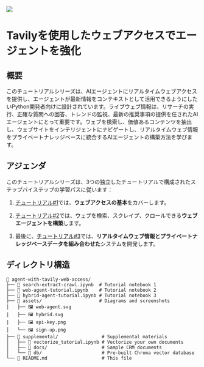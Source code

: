 ![](https://europe-west1-atp-views-tracker.cloudfunctions.net/working-analytics?notebook=tutorials--agent-with-tavily-web-access--readme)

# Tavilyを使用したウェブアクセスでエージェントを強化


## 概要

このチュートリアルシリーズは、AIエージェントにリアルタイムウェブアクセスを提供し、エージェントが最新情報をコンテキストとして活用できるようにしたいPython開発者向けに設計されています。ライブウェブ情報は、リサーチの実行、正確な質問への回答、トレンドの監視、最新の推奨事項の提供を任されたAIエージェントにとって重要です。ウェブを検索し、価値あるコンテンツを抽出し、ウェブサイトをインテリジェントにナビゲートし、リアルタイムウェブ情報をプライベートナレッジベースに統合するAIエージェントの構築方法を学びます。 

## アジェンダ

このチュートリアルシリーズは、3つの独立したチュートリアルで構成されたステップバイステップの学習パスに従います：
1. [チュートリアル#1](./search-extract-crawl.ipynb)では、**ウェブアクセスの基本**をカバーします。

2. [チュートリアル#2](./web-agent-tutorial.ipynb)では、ウェブを検索、スクレイプ、クロールできる**ウェブエージェントを構築**します。

3. 最後に、[チュートリアル#3](./hybrid-agent-tutorial.ipynb)では、**リアルタイムウェブ情報とプライベートナレッジベースデータを組み合わせた**システムを開発します。


## ディレクトリ構造

```
📁 agent-with-tavily-web-access/
├── 📓 search-extract-crawl.ipynb  # Tutorial notebook 1
├── 📓 web-agent-tutorial.ipynb    # Tutorial notebook 2
├── 📓 hybrid-agent-tutorial.ipynb # Tutorial notebook 3
├── 📁 assets/                     # Diagrams and screenshots
│   ├── 🖼️ web-agent.svg
|   ├── 🖼️ hybrid.svg
|   ├── 🖼️ api-key.png
│   └── 🖼️ sign-up.png
├── 📁 supplemental/                # Supplemental materials
│   ├── 📓 vectorize_tutorial.ipynb # Vectorize your own documents
│   ├── 📁 docs/                    # Sample CRM documents
│   └── 📁 db/                      # Pre-built Chroma vector database
└── 📄 README.md                    # This file
```